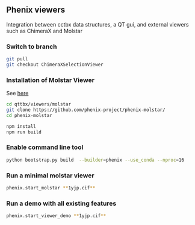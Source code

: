 ## Phenix viewers 
Integration between cctbx data structures, a QT gui, and external viewers such as ChimeraX and Molstar

### Switch to branch
```bash
git pull
git checkout ChimeraXSelectionViewer
```

### Installation of Molstar Viewer
See [here](https://github.com/phenix-project/phenix-molstar)

```bash
cd qttbx/viewers/molstar
git clone https://github.com/phenix-project/phenix-molstar/
cd phenix-molstar

npm install
npm run build
```

### Enable command line tool
```bash
python bootstrap.py build  --builder=phenix --use_conda --nproc=16
```


### Run a minimal molstar viewer
```bash
phenix.start_molstar **1yjp.cif**
```


### Run a demo with all existing features
```bash
phenix.start_viewer_demo **1yjp.cif**
```
